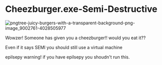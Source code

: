 # Cheezburger.exe-Semi-Destructive

![pngtree-juicy-burgers-with-a-transparent-background-png-image_9002761-4028505977](https://github.com/user-attachments/assets/50975b64-2566-41df-b82f-b2c0aaff92e8)




Wowzer! Someone has given you a cheezburger!! would you eat it??


Even if it says SEMI you should still use a virtual machine


epilsepy warning! if you have epilsepy you shoudn't run this.
